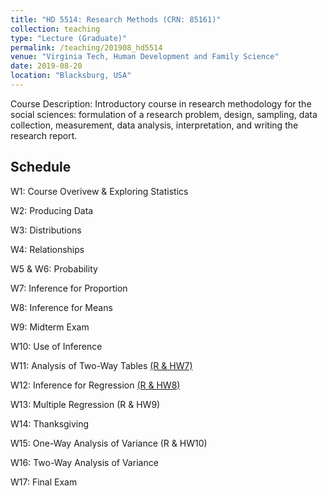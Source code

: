 ```yaml
---
title: "HD 5514: Research Methods (CRN: 85161)"
collection: teaching
type: "Lecture (Graduate)"
permalink: /teaching/201908_hd5514
venue: "Virginia Tech, Human Development and Family Science"
date: 2019-08-20
location: "Blacksburg, USA"
---
```


Course Description: Introductory course in research methodology for the social sciences: formulation of a research problem, design, sampling, data collection, measurement, data analysis, interpretation, and writing the research report.

## Schedule

W1: Course Overivew & Exploring Statistics
 
W2: Producing Data

W3: Distributions

W4: Relationships

W5 & W6: Probability

W7: Inference for Proportion 

W8: Inference for Means

W9: Midterm Exam

W10: Use of Inference

W11: Analysis of Two-Way Tables [(R & HW7)](https://koeunchoi.github.io/201908_hd5514/w11/w11.html) 

W12: Inference for Regression [(R & HW8)](https://koeunchoi.github.io/201908_hd5514/w12/w12.html)

W13: Multiple Regression (R & HW9)

W14: Thanksgiving

W15: One-Way Analysis of Variance (R & HW10)

W16: Two-Way Analysis of Variance

W17: Final Exam
